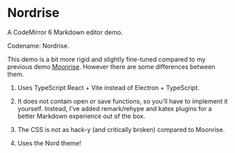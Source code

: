 # Nordrise

A CodeMirror 6 Markdown editor demo.

Codename: Nordrise.

This demo is a bit more rigid and slightly fine-tuned compared to my previous demo [Moonrise](https://github.com/alexwkleung/Moonrise). However there are some differences between them.

1) Uses TypeScript React + Vite instead of Electron + TypeScript.

2) It does not contain open or save functions, so you'll have to implement it yourself. Instead, I've added remark/rehype and katex plugins for a better Markdown experience out of the box.

3) The CSS is not as hack-y (and critically broken) compared to Moonrise.

4) Uses the Nord theme!